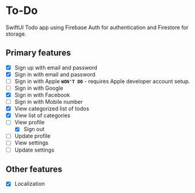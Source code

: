 # To-Do
SwiftUI Todo app using Firebase Auth for authentication and Firestore for storage.

## Primary features
- [x] Sign up with email and password
- [x] Sign in with email and password
- [ ] Sign in with Apple **`WON'T DO`** - requires Apple developer account setup.
- [ ] Sign in with Google
- [x] Sign in with Facebook
- [ ] Sign in with Mobile number
- [x] View categorized list of todos
- [x] View list of categories
- [ ] View profile
    - [x] Sign out
- [ ] Update profile
- [ ] View settings
- [ ] Update settings

## Other features
- [x] Localization
